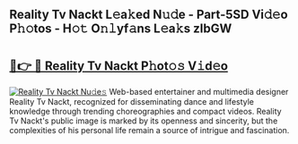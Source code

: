 ## Reality Tv Nackt L𝚎a𝚔ed N𝚞𝚍e - Part-5SD Vi𝚍𝚎o P𝚑𝚘tos - H𝚘𝚝 O𝚗𝚕yf𝚊ns L𝚎a𝚔s zIbGW

# <h2><a href="http://kf1fug.oniu.top/?m=Reality+Tv+Nackt">🔗👉 🔴 Reality Tv Nackt P𝚑ot𝚘𝚜 V𝚒d𝚎o</a></h2>

[![Reality Tv Nackt Nu𝚍e𝚜](https://i.imgur.com/0qMVB7G.gif)](http://kf1fug.oniu.top/?m=Reality+Tv+Nackt)
Web-based entertainer and multimedia designer Reality Tv Nackt, recognized for disseminating dance and lifestyle knowledge through trending choreographies and compact videos. Reality Tv Nackt's public image is marked by its openness and sincerity, but the complexities of his personal life remain a source of intrigue and fascination.  

